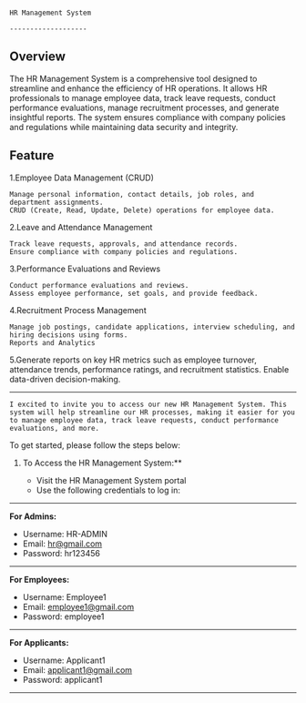                                                                              HR Management System
                                                                               -------------------
Overview
----------
The HR Management System is a comprehensive tool designed to streamline and enhance the efficiency of HR operations. It allows HR professionals to manage employee data, track leave requests, conduct performance evaluations, manage recruitment processes, and generate insightful reports. The system ensures compliance with company policies and regulations while maintaining data security and integrity.

Feature
----------
1.Employee Data Management (CRUD)

    Manage personal information, contact details, job roles, and department assignments.
    CRUD (Create, Read, Update, Delete) operations for employee data.

2.Leave and Attendance Management

    Track leave requests, approvals, and attendance records.
    Ensure compliance with company policies and regulations.

3.Performance Evaluations and Reviews

    Conduct performance evaluations and reviews.
    Assess employee performance, set goals, and provide feedback.

4.Recruitment Process Management

    Manage job postings, candidate applications, interview scheduling, and hiring decisions using forms.
    Reports and Analytics

5.Generate reports on key HR metrics such as employee turnover, attendance trends, performance ratings, and recruitment statistics.
Enable data-driven decision-making.


----------------------------------------------
    I excited to invite you to access our new HR Management System. This system will help streamline our HR processes, making it easier for you to manage employee data, track leave requests, conduct performance evaluations, and more.

To get started, please follow the steps below:

1. To Access the HR Management System:**

   - Visit the HR Management System portal
   - Use the following credentials to log in:

---------------------------------------
**For Admins:**

- Username:    HR-ADMIN
- Email:       hr@gmail.com
- Password:    hr123456

----------------------------------------
**For Employees:**

- Username:   Employee1
- Email:      employee1@gmail.com
- Password:   employee1

------------------------------------------
**For Applicants:**

- Username:   Applicant1
- Email:      applicant1@gmail.com
- Password:   applicant1
  
---------------------------------------------

